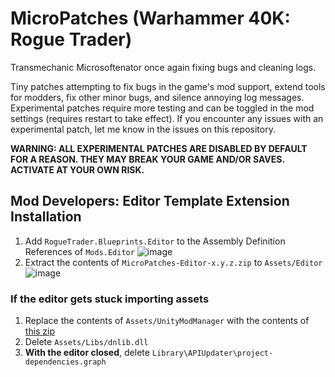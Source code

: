# MicroPatches (Warhammer 40K: Rogue Trader)

Transmechanic Microsoftenator once again fixing bugs and cleaning logs.

Tiny patches attempting to fix bugs in the game's mod support, extend tools for modders, fix other minor bugs, and silence annoying log messages.
Experimental patches require more testing and can be toggled in the mod settings (requires restart to take effect).
If you encounter any issues with an experimental patch, let me know in the issues on this repository.

**WARNING: ALL EXPERIMENTAL PATCHES ARE DISABLED BY DEFAULT FOR A REASON. THEY MAY BREAK YOUR GAME AND/OR SAVES. ACTIVATE AT YOUR OWN RISK.**

## Mod Developers: Editor Template Extension Installation

1. Add `RogueTrader.Blueprints.Editor` to the Assembly Definition References of `Mods.Editor` ![image](https://github.com/user-attachments/assets/571d3be0-c059-4e6d-97be-7c363d596c86)
2. Extract the contents of `MicroPatches-Editor-x.y.z.zip` to `Assets/Editor` ![image](https://github.com/user-attachments/assets/ce7cab93-5d8b-45e1-b37b-12340e0cb46e)

### If the editor gets stuck importing assets

1. Replace the contents of `Assets/UnityModManager` with the contents of [this zip](https://github.com/microsoftenator2022/MicroPatches/releases/download/umm-stub/UnityModManager.zip)
2. Delete `Assets/Libs/dnlib.dll`
3. **With the editor closed**, delete `Library\APIUpdater\project-dependencies.graph`
